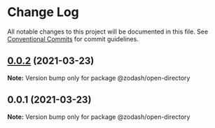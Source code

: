 # Change Log

All notable changes to this project will be documented in this file.
See [Conventional Commits](https://conventionalcommits.org) for commit guidelines.

## [0.0.2](https://github.com/zcorky/zodash/compare/@zodash/open-directory@0.0.1...@zodash/open-directory@0.0.2) (2021-03-23)

**Note:** Version bump only for package @zodash/open-directory





## 0.0.1 (2021-03-23)

**Note:** Version bump only for package @zodash/open-directory
